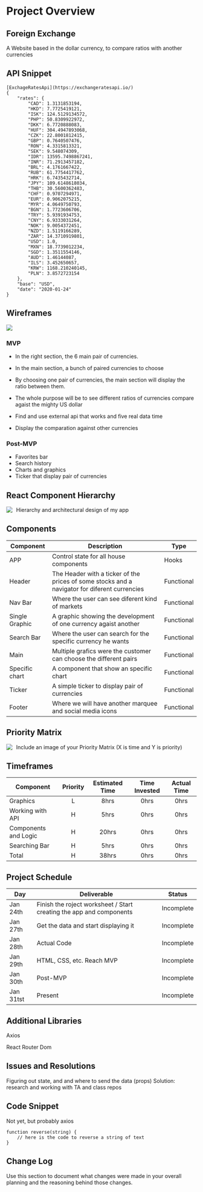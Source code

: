 # Project Overview

## Foreign Exchange

A Website based in the dollar currency, to compare ratios with another currencies 
## API Snippet
```
[ExchageRatesApi](https://exchangeratesapi.io/)
{
    "rates": {
        "CAD": 1.3131853194,
        "HKD": 7.7725419121,
        "ISK": 124.5129134572,
        "PHP": 50.8309922972,
        "DKK": 6.7720888083,
        "HUF": 304.4947893068,
        "CZK": 22.8001812415,
        "GBP": 0.7640507476,
        "RON": 4.3315813321,
        "SEK": 9.548074309,
        "IDR": 13595.7498867241,
        "INR": 71.2913457182,
        "BRL": 4.1761667422,
        "RUB": 61.7754417762,
        "HRK": 6.7435432714,
        "JPY": 109.6148618034,
        "THB": 30.5600362483,
        "CHF": 0.9707294971,
        "EUR": 0.9062075215,
        "MYR": 4.0649750793,
        "BGN": 1.7723606706,
        "TRY": 5.9391934753,
        "CNY": 6.9333031264,
        "NOK": 9.0054372451,
        "NZD": 1.5119166289,
        "ZAR": 14.3710919801,
        "USD": 1.0,
        "MXN": 18.7739012234,
        "SGD": 1.3511554146,
        "AUD": 1.46144087,
        "ILS": 3.452650657,
        "KRW": 1168.210240145,
        "PLN": 3.8572723154
    },
    "base": "USD",
    "date": "2020-01-24"
}
```
## Wireframes
<img src="https://git.generalassemb.ly/juanmardikian/project-2/blob/master/wireframes.jpg">


### MVP

- In the right section, the 6 main pair of currencies. 

- In the main section, a bunch of paired currencies to choose

- By choosing one pair of currencies, the main section will display the ratio between them.

- The whole purpose will be to see different ratios of currencies compare agaist the mighty US dollar

- Find and use external api that works and five real data time

- Display the comparation against other currencies





### Post-MVP

- Favorites bar
- Search history
- Charts and graphics
- Ticker that display pair of currencies


## React Component Hierarchy

Hierarchy and architectural design of my app
<img src="https://git.generalassemb.ly/juanmardikian/project-2/blob/master/app.jpg"
     style="float: left; margin-right: 10px;" />

## Components



| Component | Description |Type |
| --- | --- | --- |
| APP | Control state for all house components |Hooks
| Header | The Header with a ticker of the prices of some stocks and a navigator for diferent currencies|Functional
|Nav Bar| Where the user can see diferent kind of markets | Functional
|Single Graphic| A graphic showing the development of one currency agaist another | Functional
|Search Bar| Where the user can search for the specific currency he wants| Functional
| Main | Multiple grafics were the customer can choose the different pairs | Functional
| Specific chart| A component that show an specific chart | Functional
| Ticker| A simple ticker to display pair of currencies | Functional
|Footer| Where we will have another marquee and social media icons| Functional

## Priority Matrix

Include an image of your Priority Matrix (X is time and Y is priority)
<img src="https://git.generalassemb.ly/juanmardikian/project-2/blob/master/time%20priority.jpeg"
     style="float: left; margin-right: 10px;" />


## Timeframes


| Component | Priority | Estimated Time | Time Invested | Actual Time |
| --- | :---: |  :---: | :---: | :---: |
| Graphics| L | 8hrs| 0hrs | 0hrs |
| Working with API | H | 5hrs| 0hrs | 0hrs |
| Components and Logic | H | 20hrs| 0hrs | 0hrs |
| Searching Bar | H | 5hrs| 0hrs | 0hrs |
| Total | H | 38hrs| 0hrs | 0hrs |

## Project Schedule

 
|  Day | Deliverable | Status
|---|---| ---|
|Jan 24th| Finish the roject worksheet / Start creating the app and components | Incomplete
|Jan 27th| Get the data and start displaying it  | Incomplete
|Jan 28th| Actual Code | Incomplete
|Jan 29th| HTML, CSS, etc. Reach MVP  | Incomplete
|Jan 30th| Post-MVP | Incomplete
|Jan 31tst| Present | Incomplete

## Additional Libraries

Axios

React Router Dom




## Issues and Resolutions

Figuring out state, and and where to send the data (props)
Solution: research and working with TA and class repos

## Code Snippet

Not yet, but probably axios

```
function reverse(string) {
	// here is the code to reverse a string of text
}
```

## Change Log
 Use this section to document what changes were made in your overall planning and the reasoning behind those changes.  

